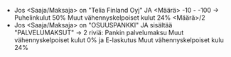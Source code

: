 - Jos <Saaja/Maksaja> on "Telia Finland Oyj" JA <Määrä> -10 - -100 -> Puhelinkulut 50% Muut vähennyskelpoiset kulut 24% <Määrä>/2
- Jos <Saaja/Maksaja> on "OSUUSPANKKI" JA <Viesti> sisältää "PALVELUMAKSUT" -> 2 riviä: Pankin palvelumaksu Muut vähennyskelpoiset kulut 0% ja E-laskutus Muut vähennyskelpoiset kulu 24%
